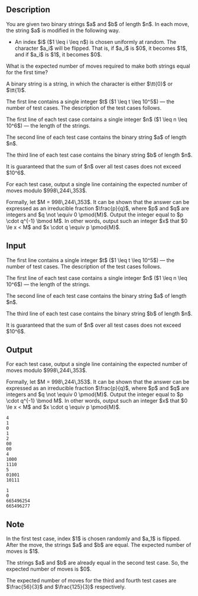 ## Description

<div><p>You are given two binary strings $a$ and $b$ of length $n$. In each move, the string $a$ is modified in the following way.</p><ul> <li> An index $i$ ($1 \leq i \leq n$) is chosen uniformly at random. The character $a_i$ will be flipped. That is, if $a_i$ is $0$, it becomes $1$, and if $a_i$ is $1$, it becomes $0$. </li></ul><p>What is the expected number of moves required to make both strings equal <span class="tex-font-style-bf">for the first time</span>?</p><p>A binary string is a string, in which the character is either $\tt{0}$ or $\tt{1}$.</p></div><div class="input-specification"><p>The first line contains a single integer $t$ ($1 \leq t \leq 10^5$)&nbsp;— the number of test cases. The description of the test cases follows.</p><p>The first line of each test case contains a single integer $n$ ($1 \leq n \leq 10^6$)&nbsp;— the length of the strings.</p><p>The second line of each test case contains the binary string $a$ of length $n$.</p><p>The third line of each test case contains the binary string $b$ of length $n$.</p><p>It is guaranteed that the sum of $n$ over all test cases does not exceed $10^6$.</p></div><div class="output-specification"><p>For each test case, output a single line containing the expected number of moves modulo $998\,244\,353$.</p><p>Formally, let $M = 998\,244\,353$. It can be shown that the answer can be expressed as an irreducible fraction $\frac{p}{q}$, where $p$ and $q$ are integers and $q \not \equiv 0 \pmod{M}$. Output the integer equal to $p \cdot q^{-1} \bmod M$. In other words, output such an integer $x$ that $0 \le x &lt; M$ and $x \cdot q \equiv p \pmod{M}$.</p></div>

## Input

<p>The first line contains a single integer $t$ ($1 \leq t \leq 10^5$)&nbsp;— the number of test cases. The description of the test cases follows.</p><p>The first line of each test case contains a single integer $n$ ($1 \leq n \leq 10^6$)&nbsp;— the length of the strings.</p><p>The second line of each test case contains the binary string $a$ of length $n$.</p><p>The third line of each test case contains the binary string $b$ of length $n$.</p><p>It is guaranteed that the sum of $n$ over all test cases does not exceed $10^6$.</p>

## Output

<p>For each test case, output a single line containing the expected number of moves modulo $998\,244\,353$.</p><p>Formally, let $M = 998\,244\,353$. It can be shown that the answer can be expressed as an irreducible fraction $\frac{p}{q}$, where $p$ and $q$ are integers and $q \not \equiv 0 \pmod{M}$. Output the integer equal to $p \cdot q^{-1} \bmod M$. In other words, output such an integer $x$ that $0 \le x &lt; M$ and $x \cdot q \equiv p \pmod{M}$.</p>





```input1|2,3,4,8,9,10
4
1
0
1
2
00
00
4
1000
1110
5
01001
10111
```




```output1
1
0
665496254
665496277
```



## Note

<p>In the first test case, index $1$ is chosen randomly and $a_1$ is flipped. After the move, the strings $a$ and $b$ are equal. The expected number of moves is $1$.</p><p>The strings $a$ and $b$ are already equal in the second test case. So, the expected number of moves is $0$.</p><p>The expected number of moves for the third and fourth test cases are $\frac{56}{3}$ and $\frac{125}{3}$ respectively.</p>
